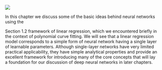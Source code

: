 ![](https://cdn.mathpix.com/cropped/2024_05_26_6bfc4af0ed55d2a80c82g-1.jpg?height=1253&width=1248&top_left_y=214&top_left_x=409)

In this chapter we discuss some of the basic ideas behind neural networks using the

Section 1.2 framework of linear regression, which we encountered briefly in the context of polynomial curve fitting. We will see that a linear regression model corresponds to a simple form of neural network having a single layer of learnable parameters. Although single-layer networks have very limited practical applicability, they have simple analytical properties and provide an excellent framework for introducing many of the core concepts that will lay a foundation for our discussion of deep neural networks in later chapters.